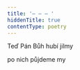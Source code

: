 ```yaml
---
title: '– – – '
hiddenTitle: true
contentType: poetry
---
```


Teď Pán Bůh hubí jilmy

po nich půjdeme my
